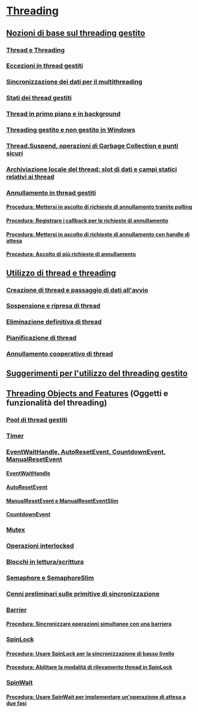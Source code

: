 # [Threading](index.md)
## [Nozioni di base sul threading gestito](managed-threading-basics.md)
### [Thread e Threading](threads-and-threading.md)
### [Eccezioni in thread gestiti](exceptions-in-managed-threads.md)
### [Sincronizzazione dei dati per il multithreading](synchronizing-data-for-multithreading.md)
### [Stati dei thread gestiti](managed-thread-states.md)
### [Thread in primo piano e in background](foreground-and-background-threads.md)
### [Threading gestito e non gestito in Windows](managed-and-unmanaged-threading-in-windows.md)
### [Thread.Suspend, operazioni di Garbage Collection e punti sicuri](thread-suspend-garbage-collection-and-safe-points.md)
### [Archiviazione locale del thread: slot di dati e campi statici relativi ai thread](thread-local-storage-thread-relative-static-fields-and-data-slots.md)
### [Annullamento in thread gestiti](cancellation-in-managed-threads.md)
#### [Procedura: Mettersi in ascolto di richieste di annullamento tramite polling](how-to-listen-for-cancellation-requests-by-polling.md)
#### [Procedura: Registrare i callback per le richieste di annullamento](how-to-register-callbacks-for-cancellation-requests.md)
#### [Procedura: Mettersi in ascolto di richieste di annullamento con handle di attesa](how-to-listen-for-cancellation-requests-that-have-wait-handles.md)
#### [Procedura: Ascolto di più richieste di annullamento](how-to-listen-for-multiple-cancellation-requests.md)
## [Utilizzo di thread e threading](using-threads-and-threading.md)
### [Creazione di thread e passaggio di dati all'avvio](creating-threads-and-passing-data-at-start-time.md)
### [Sospensione e ripresa di thread](pausing-and-resuming-threads.md)
### [Eliminazione definitiva di thread](destroying-threads.md)
### [Pianificazione di thread](scheduling-threads.md)
### [Annullamento cooperativo di thread](canceling-threads-cooperatively.md)
## [Suggerimenti per l'utilizzo del threading gestito](managed-threading-best-practices.md)
## [Threading Objects and Features](threading-objects-and-features.md) (Oggetti e funzionalità del threading)
### [Pool di thread gestiti](the-managed-thread-pool.md)
### [Timer](timers.md)
### [EventWaitHandle, AutoResetEvent, CountdownEvent, ManualResetEvent](eventwaithandle-autoresetevent-countdownevent-manualresetevent.md)
#### [EventWaitHandle](eventwaithandle.md)
#### [AutoResetEvent](autoresetevent.md)
#### [ManualResetEvent e ManualResetEventSlim](manualresetevent-and-manualreseteventslim.md)
#### [CountdownEvent](countdownevent.md)
### [Mutex](mutexes.md)
### [Operazioni interlocked](interlocked-operations.md)
### [Blocchi in lettura/scrittura](reader-writer-locks.md)
### [Semaphore e SemaphoreSlim](semaphore-and-semaphoreslim.md)
### [Cenni preliminari sulle primitive di sincronizzazione](overview-of-synchronization-primitives.md)
### [Barrier](barrier.md)
#### [Procedura: Sincronizzare operazioni simultanee con una barriera](how-to-synchronize-concurrent-operations-with-a-barrier.md)
### [SpinLock](spinlock.md)
#### [Procedura: Usare SpinLock per la sincronizzazione di basso livello](how-to-use-spinlock-for-low-level-synchronization.md)
#### [Procedura: Abilitare la modalità di rilevamento thread in SpinLock](how-to-enable-thread-tracking-mode-in-spinlock.md)
### [SpinWait](spinwait.md)
#### [Procedura: Usare SpinWait per implementare un'operazione di attesa a due fasi](how-to-use-spinwait-to-implement-a-two-phase-wait-operation.md)
